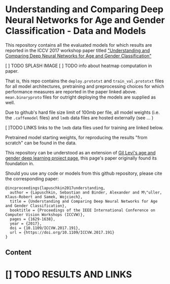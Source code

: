 # Understanding and Comparing Deep Neural Networks for Age and Gender Classification - Data and Models
This repository contains all the evaluated models for which results are reported in the ICCV 2017 workshop paper titled ["Understanding and Comparing Deep Neural Networks for Age and Gender Classification"](http://openaccess.thecvf.com/content_ICCV_2017_workshops/papers/w23/Lapuschkin_Understanding_and_Comparing_ICCV_2017_paper.pdf)

[ ] TODO SPLASH IMAGE
[ ] TODO info about heatmap computation in paper.

That is, this repo contains the `deploy.prototxt` and `train_val.prototxt` files for all model architectures, pretraining and preprocessing choices for which performance measures are reported in the paper linked above.
`mean.binaryproto` files for outright deploying the models are supplied as well.

Due to github's hard file size limit of 100mb per file, all model weights (i.e. the `.caffemodel` files) and `lmdb` data files are hosted externally (see ... )

[ ]TODO LINKS links to the `lmdb` data files used for training are linked below.

Pretrained model starting weights, for reproducing the results "from scratch" can be found in the data.

This repository can be understood as an extension of [Gil Levi's age and gender deep learning project page](https://github.com/GilLevi/AgeGenderDeepLearning), this page's paper originally found its foundation in.

Should you use any code or models from this github repository, please cite the corresponding paper:
```
@incproceedings{lapuschkin2017understanding,
  author = {Lapuschkin, Sebastian and Binder, Alexander and M\"uller, Klaus-Robert and Samek, Wojciech},
  title = {Understanding and Comparing Deep Neural Networks for Age and Gender Classification},
  booktitle = {Proceedings of the IEEE International Conference on Computer Vision Workshops (ICCVW)},
  pages = {1629-1638},
  year = {2017},
  doi = {10.1109/ICCVW.2017.191},
  url = {https://doi.org/10.1109/ICCVW.2017.191}
}
```
## Content

# [] TODO RESULTS AND LINKS
